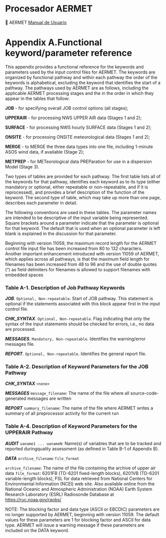 # Procesador AERMET


:camel:
AERMET [Manual de Usuario](https://gaftp.epa.gov/Air/aqmg/SCRAM/models/met/aermet/aermet_userguide.pd)

# Appendix A.Functional keyword/parameter reference

This appendix provides a functional reference for the keywords and parameters 
used by the input control files for AERMET. The keywords are organized 
by functional pathway and within each pathway the order of the keywords 
is alphabetical, excluding the keyword that identifies the start of a 
pathway.  The pathways used by AERMET are as follows, including the 
applicable AERMET processing stages and the in the order in which they 
appear in the tables that follow: 

**JOB** - for specifying overall JOB control options (all stages); 

**UPPERAIR** -   for processing NWS UPPER AIR data (Stages 1 and 2); 

**SURFACE** -    for processing NWS hourly SURFACE data (Stages 1 and 2); 

**ONSITE** - for processing ONSITE meteorological data (Stages 1 and 2);

**MERGE** - to MERGE the three data types into one file, including 1-minute 
ASOS wind data, if available (Stage 2); 

**METPREP** -   for METeorological data PREParation for use in a 
dispersion Model (Stage 3). 

Two types of tables are provided for each pathway.  The first table lists 
all of the keywords for that pathway, identifies each keyword as to its 
type (either mandatory or optional, either repeatable or non-repeatable, 
and if it is reprocessed), and provides a brief description of the 
function of the keyword.  The second type of table, which may take 
up more than one page, describes each parameter in detail. 

The following conventions are used in these tables.  The parameter 
names are intended to be descriptive of the input variable being 
represented.  Square brackets around a parameter indicate that the 
parameter is optional for that keyword.  The default that is used 
when an optional parameter is left blank is explained in the 
discussion for that parameter.

Beginning with version 11059, the maximum record length for the AERMET 
control file input file has been increased from 80 to 132 characters.  
Another important enhancement introduced with version 11059 of AERMET, 
which applies across all pathways, is that the maximum field length 
for filenames has been increased from 48 to 96 and the use of double 
quotes (“) as field delimiters for filenames is allowed to support 
filenames with embedded spaces

### Table A-1. Description of Job Pathway Keywords


___JOB___. `Optional, Non-repeatable`.  Start of JOB pathway.  This statement is optional if the statements associated with this block appear first in the input control file.

___CHK_SYNTAX___. `Optional, Non-repeatable`.  Flag indicating that only the syntax of the input statements should be checked for errors, i.e., no data are processed.

___MESSAGES___. `Mandatory, Non-repeatable`.  Identifies the warning/error messages file.

___REPORT___. `Optional, Non-repeatable`.  Identifies the general report file.

### Table A-2. Description of Keyword Parameters for the JOB Pathway

___CHK_SYNTAX___ `<none>`

___MESSAGES___  `message_filename`: The name of the file where all source-code-generated messages are written

___REPORT___  `summary_filename`: The name of the file where AERMET writes a summary of all preprocessor activity for the current run




### Table A-4. Description of Keyword Parameters for the UPPERAIR Pathway 

___AUDIT___  `uaname1 ... uanameN`:  Name(s) of variables that are to be tracked and reported duringquality assessment (as defined in Table B-1 of Appendix B). 

___DATA___  `archive_filename`  `file_format` 

`archive_filename`:  The name of the file containing the archive of upper air data 
`file_format`: 6201FB (TD-6201 fixed-length blocks), 6201VB (TD-6201 variable-length blocks), FSL for data retrieved from National Centers for Environmental Information (NCEI) web site. Also available online from the National Oceanic and Atmospheric Administration (NOAA) Earth System Research Laboratory (ESRL) Radiosonde Database at https://ruc.noaa.gov/raobs/

 
NOTE:  The blocking factor and data type (ASCII or EBCDIC) parameters are no longer supported by AERMET, beginning with version 11059.  The default values for these parameters are 1 for blocking factor and ASCII for data type.  AERMET will issue a warning message if these parameters are included on the DATA keyword. 
